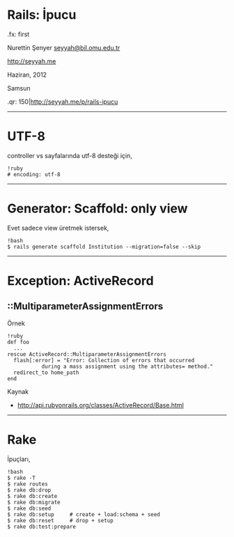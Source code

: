 # Rails: İpucu

.fx: first

Nurettin Şenyer <seyyah@bil.omu.edu.tr>

http://seyyah.me

Haziran, 2012

Samsun

.qr: 150|http://seyyah.me/p/rails-ipucu

---
# UTF-8

controller vs sayfalarında utf-8 desteği için,

	!ruby
	# encoding: utf-8

---

# Generator: Scaffold: only view

Evet sadece view üretmek istersek,

	!bash
	$ rails generate scaffold Institution --migration=false --skip

---

# Exception: ActiveRecord
## ::MultiparameterAssignmentErrors

Örnek

	!ruby
	def foo
	  ...
	rescue ActiveRecord::MultiparameterAssignmentErrors
	  flash[:error] = "Error: Collection of errors that occurred
	  		   during a mass assignment using the attributes= method."
	  redirect_to home_path
	end

Kaynak

- http://api.rubyonrails.org/classes/ActiveRecord/Base.html

---

# Rake

İpuçları,

	!bash
	$ rake -T
	$ rake routes
	$ rake db:drop
	$ rake db:create
	$ rake db:migrate
	$ rake db:seed
	$ rake db:setup 	# create + load:schema + seed
	$ rake db:reset 	# drop + setup
	$ rake db:test:prepare

